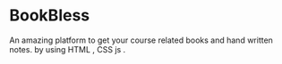 # BookBless
An amazing platform to get your course related books and hand written notes. by using HTML , CSS js .
